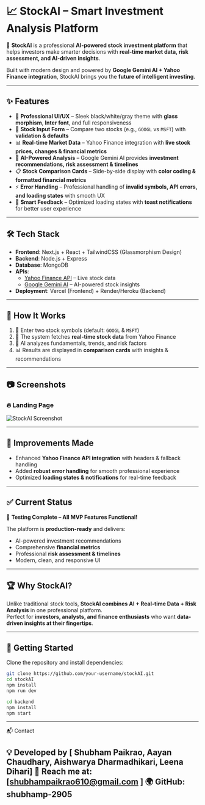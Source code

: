 # 📈 StockAI – Smart Investment Analysis Platform  

🚀 **StockAI** is a professional **AI-powered stock investment platform** that helps investors make smarter decisions with **real-time market data, risk assessment, and AI-driven insights**.  

Built with modern design and powered by **Google Gemini AI + Yahoo Finance integration**, StockAI brings you the **future of intelligent investing**.  

---

## ✨ Features  

- 🎨 **Professional UI/UX** – Sleek black/white/gray theme with **glass morphism**, **Inter font**, and full responsiveness  
- 📝 **Stock Input Form** – Compare two stocks (e.g., `GOOGL` vs `MSFT`) with **validation & defaults**  
- 📊 **Real-time Market Data** – Yahoo Finance integration with **live stock prices, changes & financial metrics**  
- 🤖 **AI-Powered Analysis** – Google Gemini AI provides **investment recommendations, risk assessment & timelines**  
- 📋 **Stock Comparison Cards** – Side-by-side display with **color coding & formatted financial metrics**  
- ⚡ **Error Handling** – Professional handling of **invalid symbols, API errors, and loading states** with smooth UX  
- 🔔 **Smart Feedback** – Optimized loading states with **toast notifications** for better user experience  

---

## 🛠️ Tech Stack  

- **Frontend**: Next.js + React + TailwindCSS (Glassmorphism Design)  
- **Backend**: Node.js + Express  
- **Database**: MongoDB  
- **APIs**:  
  - [Yahoo Finance API](https://www.yahoofinanceapi.com/) – Live stock data  
  - [Google Gemini AI](https://deepmind.google/) – AI-powered stock insights  
- **Deployment**: Vercel (Frontend) + Render/Heroku (Backend)  

---

## 🚀 How It Works  

1. 🔎 Enter two stock symbols (default: `GOOGL` & `MSFT`)  
2. 📡 The system fetches **real-time stock data** from Yahoo Finance  
3. 🤖 AI analyzes fundamentals, trends, and risk factors  
4. 📊 Results are displayed in **comparison cards** with insights & recommendations  

---

## 📷 Screenshots  

### 🔥 Landing Page  
![StockAI Screenshot](./assets/screenshot.jpg)  

---

## 🔧 Improvements Made  

- Enhanced **Yahoo Finance API integration** with headers & fallback handling  
- Added **robust error handling** for smooth professional experience  
- Optimized **loading states & notifications** for real-time feedback  

---

## ✅ Current Status  

🎉 **Testing Complete – All MVP Features Functional!**  

The platform is **production-ready** and delivers:  
- AI-powered investment recommendations  
- Comprehensive **financial metrics**  
- Professional **risk assessment & timelines**  
- Modern, clean, and responsive UI  

---

## 🏆 Why StockAI?  

Unlike traditional stock tools, **StockAI combines AI + Real-time Data + Risk Analysis** in one professional platform.  
Perfect for **investors, analysts, and finance enthusiasts** who want **data-driven insights at their fingertips**.  

---

## 📌 Getting Started  

Clone the repository and install dependencies:  

```bash
git clone https://github.com/your-username/stockAI.git
cd stockAI
npm install
npm run dev

cd backend
npm install
npm start
```

---
📬 Contact

💡 Developed by [ Shubham Paikrao, Aayan Chaudhary, Aishwarya Dharmadhikari, Leena Dihari]
📧 Reach me at: [shubhampaikrao610@gmail.com ]
🌍 GitHub: shubhamp-2905
---



